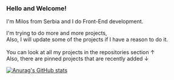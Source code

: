 ### Hello and Welcome! <br /> 
I'm Milos from Serbia and I do Front-End development.

I'm trying to do more and more projects, <br>
Also, I will update some of the projects if I have a reason to do it. <br> <br>
You can look at all my projects in the repositories section ↑ <br>
Also, there are pinned projects that are recently added ↓

[![Anurag's GitHub stats](https://github-readme-stats.vercel.app/api?username=MilosM00)](https://github.com/anuraghazra/github-readme-stats)
